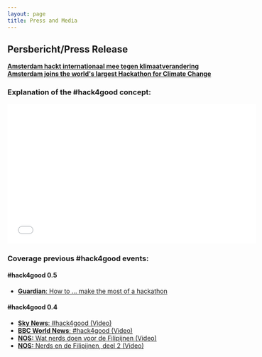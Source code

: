 ```yaml
---
layout: page
title: Press and Media
---
```

## Persbericht/Press Release
<a href="{{ site.baseurl }}public/press/hack4good-0.6-Nederlands-1.pdf" target="_new">**Amsterdam hackt internationaal mee tegen klimaatverandering**</a>
<a href="{{ site.baseurl }}public/press/hack4good-0.6-English-1.pdf" target="_new">**Amsterdam joins the world's largest Hackathon for Climate Change**</a>

### Explanation of the #hack4good concept:
<iframe width="560" height="315" src="//www.youtube-nocookie.com/embed/1KmTvL1G7P8?rel=0" frameborder="0" allowfullscreen></iframe>

### Coverage previous #hack4good events:
#### #hack4good 0.5
* <a href="http://www.theguardian.com/global-development-professionals-network/2014/feb/19/hackathon-apps-developers-hack4good" target="_new">**Guardian**: How to ... make the most of a hackathon</a>

#### #hack4good 0.4
* <a href="http://youtu.be/J-NKMCd9NXY" target="_new">**Sky News**: #hack4good (Video)</a>
* <a href="http://youtu.be/LceCXlchi98" target="_new">**BBC World News**: #hack4good (Video)</a>
* <a href="http://nos.nl/op3/artikel/574043-wat-nerds-doen-voor-de-filipijnen.html" target="_new">**NOS:** Wat nerds doen voor de Filipijnen (Video)</a>
* <a href="http://nos.nl/op3/artikel/577000-nerds-en-de-filipijnen-deel-2.html" target="_new">**NOS:** Nerds en de Filipijnen, deel 2 (Video)</a>

